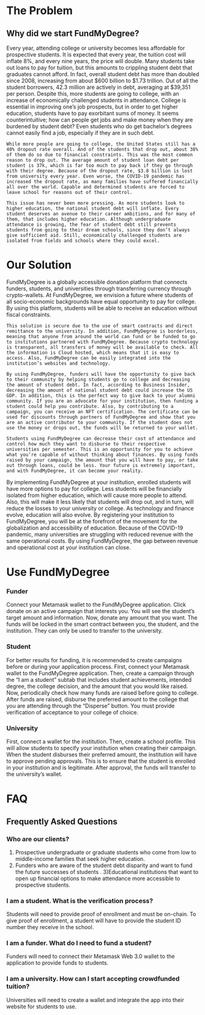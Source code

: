 # The Problem
## Why did we start FundMyDegree?
  Every year, attending college or university becomes less affordable for prospective students. It is expected that every year, the tuition cost will inflate 8%, and every nine years, the price will double. Many students take out loans to pay for tuition, but this amounts to crippling student debt that graduates cannot afford. In fact, overall student debt has more than doubled since 2008, increasing from about $600 billion to $1.73 trillion. Out of all the student borrowers, 42.3 million are actively in debt, averaging at $39,351 per person. Despite this, more students are going to college, with an increase of economically challenged students in attendance. College is essential in improving one’s job prospects, but in order to get higher education, students have to pay exorbitant sums of money. It seems counterintuitive; how can people get jobs and make money when they are burdened by student debt? Even students who do get bachelor’s degrees cannot easily find a job, especially if they are in such debt.

	While more people are going to college, the United States still has a 40% dropout rate overall. And of the students that drop out, about 38% of them do so due to financial constraints. This was the most common reason to drop out. The average amount of student loan debt per student is 37k, which is far too much to pay back if they go through with their degree. Because of the dropout rate, $3.8 billion is lost from university every year. Even worse, the COVID-19 pandemic has increased the dropout rate, as many families have suffered financially all over the world. Capable and determined students are forced to leave school for reasons out of their control.

	This issue has never been more pressing. As more students look to higher education, the national student debt will inflate. Every student deserves an avenue to their career ambitions, and for many of them, that includes higher education. Although undergraduate attendance is growing, the fear of student debt still prevents students from going to their dream schools, since they don’t always give sufficient aid. Still, economically challenged students are isolated from fields and schools where they could excel. 
# Our Solution
  FundMyDegree is a globally accessible donation platform that connects funders, students, and universities through transferring currency through crypto-wallets. At FundMyDegree, we envision a future where students of all socio-economic backgrounds have equal opportunity to pay for college. By using this platform, students will be able to receive an education without fiscal constraints.

	This solution is secure due to the use of smart contracts and direct remittance to the university. In addition, FundMyDegree is borderless, meaning that anyone from around the world can fund or be funded to go to institutions partnered with FundMyDegree. Because crypto technology is transparent, all transfers of money will be available to check. All the information is Cloud hosted, which means that it is easy to access. Also, FundMyDegree can be easily integrated into the institution’s websites and technology.
	
	By using FundMyDegree, funders will have the opportunity to give back to their community by helping students go to college and decreasing the amount of student debt. In fact, according to Business Insider, decreasing the amount of national student debt could increase the US GDP. In addition, this is the perfect way to give back to your alumni community. If you are an advocate for your institution, then funding a student could help you contribute. Also, by contributing to a campaign, you can receive an NFT certification. The certificate can be used for discounts through partners of FundMyDegree and show that you are an active contributor to your community. If the student does not use the money or drops out, the funds will be returned to your wallet.

	Students using FundMyDegree can decrease their cost of attendance and control how much they want to disburse to their respective universities per semester. This is an opportunity for you to achieve what you’re capable of without thinking about finances. By using funds raised by your campaign, the amount that you will have to pay, or take out through loans, could be less. Your future is extremely important, and with FundMyDegree, it can become your reality.

By implementing FundMyDegree at your institution, enrolled students will have more options to pay for college. Less students will be financially isolated from higher education, which will cause more people to attend. Also, this will make it less likely that students will drop out, and in turn, will reduce the losses to your university or college. As technology and finance evolve, education will also evolve. By registering your institution to FundMyDegree, you will be at the forefront of the movement for the globalization and accessibility of education. Because of the COVID-19 pandemic, many universities are struggling with reduced revenue with the same operational costs. By using FundMyDegree, the gap between revenue and operational cost at your institution can close.

# Use FundMyDegree
### Funder
  Connect your Metamask wallet to the FundMyDegree application. Click donate on an active campaign that interests you. You will see the student’s target amount and information. Now, donate any amount that you want. The funds will be locked in the smart contract between you, the student, and the institution. They can only be used to transfer to the university.
### Student
  For better results for funding, it is recommended to create campaigns before or during your application process. First, connect your Metamask wallet to the FundMyDegree application. Then, create a campaign through the “I am a student” subtab that includes student achievements,  intended degree, the college decision, and the amount that you would like raised. Now, periodically check how many funds are raised before going to college. After funds are raised, disburse the preferred amount to the college that you are attending through the “Disperse” button. You must provide verification of acceptance to your college of choice. 
### University
  First, connect a wallet for the institution. Then, create a school profile. This will allow students to specify your institution when creating their campaign. When the student disburses their preferred amount, the institution will have to approve pending approvals. This is to ensure that the student is enrolled in your institution and is legitimate. After approval, the funds will transfer to the university’s wallet.
# FAQ
## Frequently Asked Questions
### Who are our clients?
  1) Prospective undergraduate or graduate students who come from low to middle-income families that seek higher education. 
  2) Funders who are aware of the student debt disparity and want to fund the future successes of students .
  3)Educational institutions that want to open up financial options to make attendance more accessible to prospective students.
### I am a student. What is the verification process?
  Students will need to provide proof of enrollment and must be on-chain. To give proof of enrollment, a student will have to provide the student ID number they receive in the school. 
### I am a funder. What do I need to fund a student?
  Funders will need to connect their Metamask Web 3.0 wallet to the application to provide funds to students.
### I am a university. How can I start accepting crowdfunded tuition?
  Universities will need to create a wallet and integrate the app into their website for students to use.

